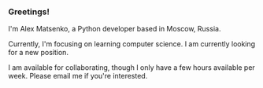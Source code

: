 ### Greetings!

I'm Alex Matsenko, a Python developer based in Moscow, Russia.

Currently, I'm focusing on learning computer science. I am currently looking for a new position.

I am available for collaborating, though I only have a few hours available per week. Please email me if you're interested.
